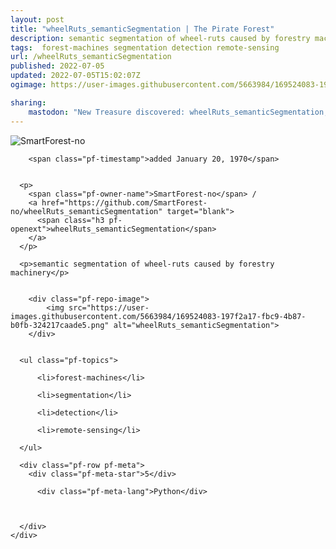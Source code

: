 ```yaml
---
layout: post
title: "wheelRuts_semanticSegmentation | The Pirate Forest"
description: semantic segmentation of wheel-ruts caused by forestry machinery
tags:  forest-machines segmentation detection remote-sensing
url: /wheelRuts_semanticSegmentation
published: 2022-07-05
updated: 2022-07-05T15:02:07Z
ogimage: https://user-images.githubusercontent.com/5663984/169524083-197f2a17-fbc9-4b87-b0fb-324217caade5.png

sharing:
    mastodon: "New Treasure discovered: wheelRuts_semanticSegmentation, semantic segmentation of wheel-ruts caused by forestry machinery"
---
```


<div class="pf-night-sky-spacer">
    <div id="pf-night-sky" data-stars="5" data-owner="SmartForest-no" data-repo="wheelRuts_semanticSegmentation"></div>
    <div class="">
        <dialog>
            Inhalt des Dialogs
        </dialog>
    </div>
</div>

<div class="pf-ship-list">
    <div class="pf-row pf-pirate pf-small-column" data-pirate-id="7p60Fzj_D9q9Z7drJc-k_">
    <div>
      <!--<a href="https://github.com/SmartForest-no" target="blank">-->
        <div class="pf-pirate-avatar">
          <div class="pf-cross pf-clickable"  onclick="collect('7p60Fzj_D9q9Z7drJc-k_'); return false;"></div>
          <img src="https://avatars.githubusercontent.com/u/104361828?v=4" title="SmartForest-no" alt="SmartForest-no"/>
      </div>
      <!--</a>
      <div class="pf-pirate-actions">
        <a class="pf-treasure-add"  title="save in my treasure chest" onclick="collect('7p60Fzj_D9q9Z7drJc-k_'); return false;" href="#">
          <img src="./assets/coin.svg" alt="treasure"/>
        </a>
        <a class="pf-treasure-remove" onclick="throwAway('7p60Fzj_D9q9Z7drJc-k_'); return false;">remove</a>
      </div>-->
    </div>
    <div class="pf-ship">
      
        <span class="pf-timestamp">added January 20, 1970</span>
      
      
      <p>
        <span class="pf-owner-name">SmartForest-no</span> / 
        <a href="https://github.com/SmartForest-no/wheelRuts_semanticSegmentation" target="blank">
          <span class="h3 pf-openext">wheelRuts_semanticSegmentation</span>
        </a>
      </p>

      <p>semantic segmentation of wheel-ruts caused by forestry machinery</p>

      
        <div class="pf-repo-image">
            <img src="https://user-images.githubusercontent.com/5663984/169524083-197f2a17-fbc9-4b87-b0fb-324217caade5.png" alt="wheelRuts_semanticSegmentation">
        </div>
      

      <ul class="pf-topics">
        
          <li>forest-machines</li>
        
          <li>segmentation</li>
        
          <li>detection</li>
        
          <li>remote-sensing</li>
        
      </ul>

      <div class="pf-row pf-meta">
        <div class="pf-meta-star">5</div>
        
          <div class="pf-meta-lang">Python</div>
        
        
        
      </div>
    </div>
  </div>
</div>